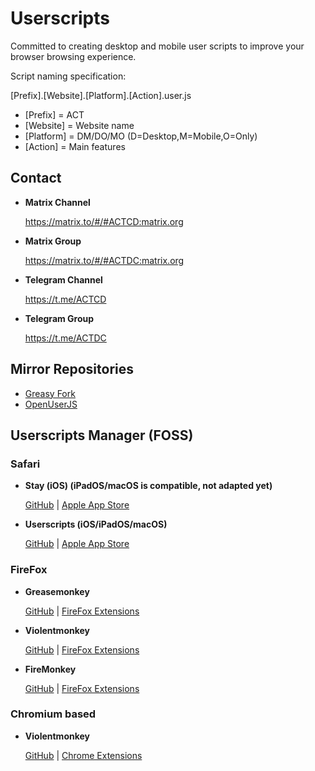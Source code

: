 # Userscripts
Committed to creating desktop and mobile user scripts to improve your browser browsing experience.

Script naming specification:

[Prefix].[Website].[Platform].[Action].user.js
- [Prefix] = ACT
- [Website] = Website name
- [Platform] = DM/DO/MO (D=Desktop,M=Mobile,O=Only)
- [Action] = Main features

## Contact

- **Matrix Channel**

    https://matrix.to/#/#ACTCD:matrix.org

- **Matrix Group**

    https://matrix.to/#/#ACTDC:matrix.org

- **Telegram Channel**

    https://t.me/ACTCD

- **Telegram Group**

    https://t.me/ACTDC

## Mirror Repositories
- [Greasy Fork](https://greasyfork.org/zh-CN/users/885672-actcd)
- [OpenUserJS](https://openuserjs.org/users/ACTCD)

## Userscripts Manager (FOSS)

### Safari

- **Stay (iOS) (iPadOS/macOS is compatible, not adapted yet)**

    [GitHub](https://github.com/shenruisi/Stay) | [Apple App Store](https://geo.itunes.apple.com/app/stay/id1591620171)

- **Userscripts (iOS/iPadOS/macOS)**

    [GitHub](https://github.com/quoid/userscripts) | [Apple App Store](https://geo.itunes.apple.com/app/userscripts/id1463298887)
    
### FireFox

- **Greasemonkey**

    [GitHub](https://github.com/greasemonkey/greasemonkey/) | [FireFox Extensions](https://addons.mozilla.org/firefox/addon/greasemonkey/)
    
- **Violentmonkey**

    [GitHub](https://github.com/violentmonkey/violentmonkey) | [FireFox Extensions](https://addons.mozilla.org/firefox/addon/violentmonkey/)

- **FireMonkey**

    [GitHub](https://github.com/erosman/support) | [FireFox Extensions](https://addons.mozilla.org/firefox/addon/firemonkey/)

### Chromium based

- **Violentmonkey**

    [GitHub](https://github.com/violentmonkey/violentmonkey) | [Chrome Extensions](https://chrome.google.com/webstore/detail/violentmonkey/jinjaccalgkegednnccohejagnlnfdag)


